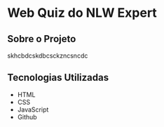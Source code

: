 # Web Quiz do NLW Expert

## Sobre o Projeto
skhcbdcskdbcsckzncsncdc

## Tecnologias Utilizadas 

- HTML
- CSS
- JavaScript
- Github

